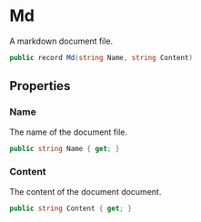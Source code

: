 # Md
A markdown document file.

```cs
public record Md(string Name, string Content)
```

## Properties
### Name
The name of the document file.

```cs
public string Name { get; }
```

### Content
The content of the document document.

```cs
public string Content { get; }
```

